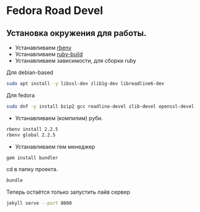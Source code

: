 # Fedora Road Devel

## Установка окружения для работы.

* Устанавливаем [rbenv](https://github.com/rbenv/rbenv/blob/master/README.md#installation)
* Устанавливаем [ruby-build](https://github.com/rbenv/ruby-build#installation)
* Устанавливаем зависимости, для сборки ruby

Для debian-based

```bash
sudo apt install -y libssl-dev zlib1g-dev libreadline6-dev
```

Для fedora
```bash
sudo dnf -y install bzip2 gcc readline-devel zlib-devel openssl-devel
```

* Устанавливаем (компилим) руби.
```bash
rbenv install 2.2.5
rbenv global 2.2.5
```
* Устанавливаем гем менеджер
```bash
gem install bundler
```
cd в папку проекта.
```bash
bundle
```
Теперь остаётся только запустить лайв сервер
```Bash
jekyll serve --port 8080
```
